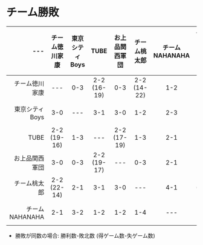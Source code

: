 # チーム勝敗

| --- | チーム徳川家康 | 東京シティBoys | TUBE | お上品関西軍団 | チーム桃太郎 | チームNAHANAHA | チーム勝敗(得失ゲーム) | チーム順位|
| ----: | :---: | :---: | :---: | :---: | :---: | :---: | :---: | :---: |
| チーム徳川家康 | --- | 0-3 | 2-2 (16-19) | 0-3 | 2-2 (14-22) | 1-2 | 0-5 (66-95) | 6 |
| 東京シティBoys | 3-0 | --- | 3-1 | 3-0 | 1-2 | 2-3 | 3-2 (85-78) | 2 |
| TUBE | 2-2 (19-16) | 1-3 | --- | 2-2 (17-19) | 1-3 | 2-1 | 2-3 (81-90) | 4 |
| お上品関西軍団 | 3-0 | 0-3 | 2-2 (19-17) | --- | 0-3 | 2-1 | 3-2 (64-72) | 3 |
| チーム桃太郎 | 2-2 (22-14) | 2-1 | 3-1 | 3-0 | --- | 4-1 | 5-0 (103-46) | 1 |
| チームNAHANAHA | 2-1 | 3-2 | 1-2 | 1-2 | 1-4 | --- | 2-3 (74-92) | 5 |

* 勝敗が同数の場合: 勝利数-敗北数 (得ゲーム数-失ゲーム数)

